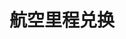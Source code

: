 # 航空里程兑换

<AirlineMiles />

<script setup>
import AirlineMiles from '../../.vitepress/components/trip/AirlineMiles.vue';
</script>
